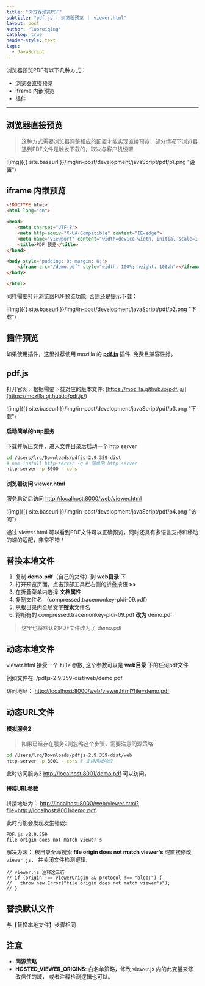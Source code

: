 ```yaml
---
title: "浏览器预览PDF"
subtitle: "pdf.js | 浏览器预览 ｜ viewer.html"
layout: post
author: "luoruiqing"
catalog: true
header-style: text
tags:
  - JavaScript
---
```




浏览器预览PDF有以下几种方式：

- 浏览器直接预览
- iframe 内嵌预览
- 插件

---

## 浏览器直接预览

> 这种方式需要浏览器调整相应的配置才能实现直接预览，部分情况下浏览器遇到PDF文件是触发下载的，取决与客户机设置

![img]({{ site.baseurl }}/img/in-post/development/javaScript/pdf/p1.png "设置")



## iframe 内嵌预览


```html
<!DOCTYPE html>
<html lang="en">

<head>
    <meta charset="UTF-8">
    <meta http-equiv="X-UA-Compatible" content="IE=edge">
    <meta name="viewport" content="width=device-width, initial-scale=1.0">
    <title>PDF 预览</title>
</head>

<body style="padding: 0; margin: 0;">
    <iframe src="/demo.pdf" style="width: 100%; height: 100vh"></iframe>
</body>

</html>
```

同样需要打开浏览器PDF预览功能, 否则还是提示下载：

![img]({{ site.baseurl }}/img/in-post/development/javaScript/pdf/p2.png "下载")


## 插件预览

如果使用插件，这里推荐使用 mozilla 的 [**pdf.js**](https://mozilla.github.io/pdf.js/) 插件, 免费且兼容性好。



## pdf.js

打开官网，根据需要下载对应的版本文件: [https://mozilla.github.io/pdf.js/](https://mozilla.github.io/pdf.js/)

![img]({{ site.baseurl }}/img/in-post/development/javaScript/pdf/p3.png "下载")


#### 启动简单的http服务

下载并解压文件，进入文件目录后启动一个 http server 

```sh
cd /Users/lrq/Downloads/pdfjs-2.9.359-dist
# npm install http-server -g # 简单的 http server
http-server -p 8000 --cors
```

#### 浏览器访问 viewer.html


服务启动后访问 [http://localhost:8000/web/viewer.html](http://localhost:8000/web/viewer.html)


![img]({{ site.baseurl }}/img/in-post/development/javaScript/pdf/p4.png "访问")


通过 viewer.html 可以看到PDF文件可以正确预览，同时还具有多语言支持和移动的端的适配，非常不错！


## 替换本地文件

1. 复制 **demo.pdf**（自己的文件）到 **web目录** 下
2. 打开预览页面，点击顶部工具栏右侧的折叠按钮 **>>** 
3. 在折叠菜单内选择 **文档属性**
4. 复制文件名 （compressed.tracemonkey-pldi-09.pdf）
5. 从根目录内全局文字**搜索**文件名
6. 将所有的 compressed.tracemonkey-pldi-09.pdf **改为** demo.pdf

> 这里也将默认的PDF文件改为了 demo.pdf

## 动态本地文件

viewer.html 接受一个 `file` 参数, 这个参数可以是 **web目录** 下的任何pdf文件

例如文件在: /pdfjs-2.9.359-dist/web/demo.pdf

访问地址： [http://localhost:8000/web/viewer.html?file=demo.pdf](http://localhost:8000/web/viewer.html?file=demo.pdf)


## 动态URL文件


#### 模拟服务2:

> 如果已经存在服务2则忽略这个步骤，需要注意同源策略

```sh
cd /Users/lrq/Downloads/pdfjs-2.9.359-dist/web
http-server -p 8001 --cors # 支持跨域响应
```

此时访问服务2 [http://localhost:8001/demo.pdf](http://localhost:8001/demo.pdf) 可以访问。


#### 拼接URL参数

拼接地址为： [http://localhost:8000/web/viewer.html?file=http://localhost:8001/demo.pdf](http://localhost:8000/web/viewer.html?file=http://localhost:8001/demo.pdf)


此时可能会发现发生错误:

```log
PDF.js v2.9.359
file origin does not match viewer's
```

解决办法： 根目录全局搜索 **file origin does not match viewer's** 或直接修改 `viewer.js`， 并关闭文件检测逻辑.

```
// viewer.js 注释这三行
// if (origin !== viewerOrigin && protocol !== "blob:") {
//   throw new Error("file origin does not match viewer's");
// }
```


## 替换默认文件

与【替换本地文件】步骤相同


## 注意

- **同源策略**
- **HOSTED_VIEWER_ORIGINS**: 白名单策略，修改 viewer.js 内的此变量来修改信任的域， 或者注释检测逻辑也可以。
